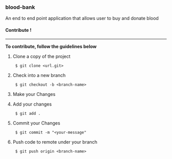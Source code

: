 ### blood-bank
An end to end point application that allows user to buy and donate blood


#### Contribute !

--------

**To contribute, follow the guidelines below**

1. Clone a copy of the project

        $ git clone <url.git>

2. Check into  a new branch

        $ git checkout -b <branch-name>

3. Make your Changes

4. Add your changes

        $ git add .

5. Commit your Changes

        $ git commit -m "<your-message"

6. Push code to remote under your branch

        $ git push origin <branch-name>
